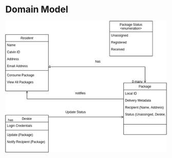 # Domain Model

![class diagram](https://github.com/calvin-cs262-fall2020-teamA/Project/blob/master/images/DomainModel.png)
